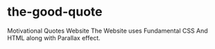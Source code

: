 # the-good-quote
Motivational Quotes Website
The Website uses Fundamental CSS And HTML along with Parallax effect.
